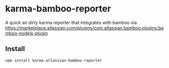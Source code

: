 karma-bamboo-reporter
=====================

A quick an dirty karma reporter that integrates with bamboo via https://marketplace.atlassian.com/plugins/com.atlassian.bamboo.plugins.bamboo-nodejs-plugin

Install
------------
`npm install karma-atlassian-bamboo-reporter`
